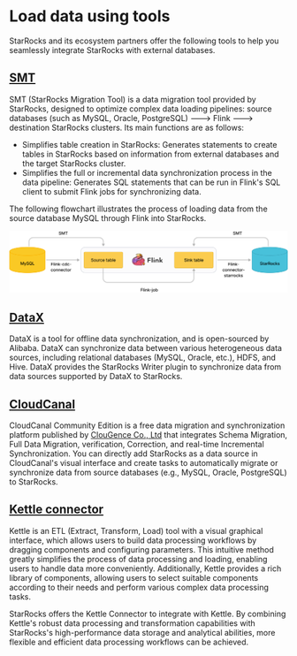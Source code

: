 # Load data using tools

StarRocks and its ecosystem partners offer the following tools to help you seamlessly integrate StarRocks with external databases.

## [SMT](../integrations/loading_tools/SMT.md)

SMT (StarRocks Migration Tool) is a data migration tool provided by StarRocks, designed to optimize complex data loading pipelines: source databases (such as MySQL, Oracle, PostgreSQL) ---> Flink ---> destination StarRocks clusters. Its main functions are as follows:

- Simplifies table creation in StarRocks: Generates statements to create tables in StarRocks based on information from external databases and the target StarRocks cluster.
- Simplifies the full or incremental data synchronization process in the data pipeline: Generates SQL statements that can be run in Flink's SQL client to submit Flink jobs for synchronizing data.

The following flowchart illustrates the process of loading data from the source database MySQL through Flink into StarRocks.

![img](../assets/load_tools.png)

## [DataX](../integrations/loading_tools/DataX-starrocks-writer.md)

DataX is a tool for offline data synchronization, and is open-sourced by Alibaba. DataX can synchronize data between various heterogeneous data sources, including relational databases (MySQL, Oracle, etc.), HDFS, and Hive. DataX provides the StarRocks Writer plugin to synchronize data from data sources supported by DataX to StarRocks.

## [CloudCanal](../integrations/loading_tools/CloudCanal.md)

CloudCanal Community Edition is a free data migration and synchronization platform published by [ClouGence Co., Ltd](https://www.cloudcanalx.com/) that integrates Schema Migration, Full Data Migration, verification, Correction, and real-time Incremental Synchronization.  You can directly add StarRocks as a data source in CloudCanal's visual interface and create tasks to automatically migrate or synchronize data from source databases (e.g., MySQL, Oracle, PostgreSQL) to StarRocks.

## [Kettle connector](https://github.com/StarRocks/starrocks-connector-for-kettle)

Kettle is an ETL (Extract, Transform, Load) tool with a visual graphical interface,  which allows users to build data processing workflows by dragging components and configuring parameters. This intuitive method greatly simplifies the process of data processing and loading, enabling users to handle data more conveniently. Additionally, Kettle provides a rich library of components, allowing users to select suitable components according to their needs and perform various complex data processing tasks.

StarRocks offers the Kettle Connector to integrate with Kettle. By combining Kettle's robust data processing and transformation capabilities with StarRocks's high-performance data storage and analytical abilities, more flexible and efficient data processing workflows can be achieved.
